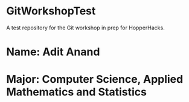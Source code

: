 # GitWorkshopTest
A test repository for the Git workshop in prep for HopperHacks.


# Name: Adit Anand
# Major: Computer Science, Applied Mathematics and Statistics